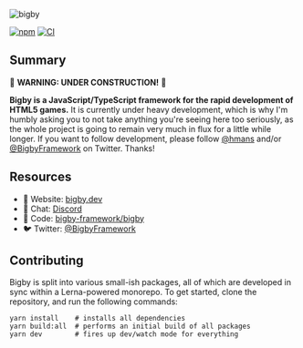 ![bigby](https://bigby.dev/logo.png)

[![npm](https://raster.shields.io/npm/v/bigby.png)](https://www.npmjs.com/package/bigby) [![CI](https://github.com/bigby-framework/bigby/workflows/CI/badge.svg)](https://github.com/bigby-framework/bigby/actions)

## Summary

🚧 **WARNING: UNDER CONSTRUCTION!** 🚧

**Bigby is a JavaScript/TypeScript framework for the rapid development of HTML5
games.** It is currently under heavy development, which is why I'm humbly asking
you to not take anything you're seeing here too seriously, as the whole project
is going to remain very much in flux for a little while longer. If you want to
follow development, please follow [@hmans](https://twitter.com/hmans) and/or
[@BigbyFramework](https://twitter.com/bigbyframework) on Twitter. Thanks!

## Resources

- 📖 Website: [bigby.dev](https://bigby.dev/)
- 💬 Chat: [Discord](https://discordapp.com/channels/699977689347522561/699977689347522564)
- 🐙 Code: [bigby-framework/bigby](https://github.com/bigby-framework/bigby)
- 🐦 Twitter: [@BigbyFramework](https://twitter.com/bigbyframework)

## Contributing

Bigby is split into various small-ish packages, all of which are developed in sync within a Lerna-powered monorepo. To get started, clone the repository, and run the following commands:

```
yarn install    # installs all dependencies
yarn build:all  # performs an initial build of all packages
yarn dev        # fires up dev/watch mode for everything
```
